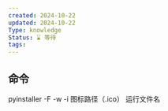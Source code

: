 ```yaml
---
created: 2024-10-22
updated: 2024-10-22
Type: knowledge
Status: ⌛️ 等待
tags:
---
```

## 命令

pyinstaller -F -w -i 图标路径（.ico） 运行文件名

